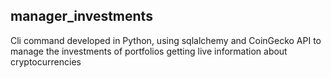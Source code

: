 ## manager_investments
Cli command developed in Python, using sqlalchemy and CoinGecko API to manage the investments of portfolios getting live information about cryptocurrencies
